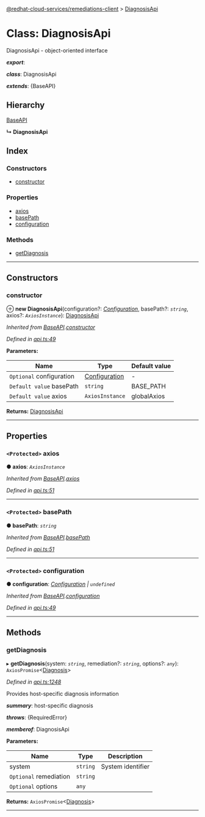 [@redhat-cloud-services/remediations-client](../README.md) > [DiagnosisApi](../classes/diagnosisapi.md)

# Class: DiagnosisApi

DiagnosisApi - object-oriented interface

*__export__*: 

*__class__*: DiagnosisApi

*__extends__*: {BaseAPI}

## Hierarchy

 [BaseAPI](baseapi.md)

**↳ DiagnosisApi**

## Index

### Constructors

* [constructor](diagnosisapi.md#constructor)

### Properties

* [axios](diagnosisapi.md#axios)
* [basePath](diagnosisapi.md#basepath)
* [configuration](diagnosisapi.md#configuration)

### Methods

* [getDiagnosis](diagnosisapi.md#getdiagnosis)

---

## Constructors

<a id="constructor"></a>

###  constructor

⊕ **new DiagnosisApi**(configuration?: *[Configuration](configuration.md)*, basePath?: *`string`*, axios?: *`AxiosInstance`*): [DiagnosisApi](diagnosisapi.md)

*Inherited from [BaseAPI](baseapi.md).[constructor](baseapi.md#constructor)*

*Defined in [api.ts:49](https://github.com/RedHatInsights/javascript-clients/blob/master/packages/remediations/api.ts#L49)*

**Parameters:**

| Name | Type | Default value |
| ------ | ------ | ------ |
| `Optional` configuration | [Configuration](configuration.md) | - |
| `Default value` basePath | `string` |  BASE_PATH |
| `Default value` axios | `AxiosInstance` |  globalAxios |

**Returns:** [DiagnosisApi](diagnosisapi.md)

___

## Properties

<a id="axios"></a>

### `<Protected>` axios

**● axios**: *`AxiosInstance`*

*Inherited from [BaseAPI](baseapi.md).[axios](baseapi.md#axios)*

*Defined in [api.ts:51](https://github.com/RedHatInsights/javascript-clients/blob/master/packages/remediations/api.ts#L51)*

___
<a id="basepath"></a>

### `<Protected>` basePath

**● basePath**: *`string`*

*Inherited from [BaseAPI](baseapi.md).[basePath](baseapi.md#basepath)*

*Defined in [api.ts:51](https://github.com/RedHatInsights/javascript-clients/blob/master/packages/remediations/api.ts#L51)*

___
<a id="configuration"></a>

### `<Protected>` configuration

**● configuration**: *[Configuration](configuration.md) \| `undefined`*

*Inherited from [BaseAPI](baseapi.md).[configuration](baseapi.md#configuration)*

*Defined in [api.ts:49](https://github.com/RedHatInsights/javascript-clients/blob/master/packages/remediations/api.ts#L49)*

___

## Methods

<a id="getdiagnosis"></a>

###  getDiagnosis

▸ **getDiagnosis**(system: *`string`*, remediation?: *`string`*, options?: *`any`*): `AxiosPromise`<[Diagnosis](../interfaces/diagnosis.md)>

*Defined in [api.ts:1248](https://github.com/RedHatInsights/javascript-clients/blob/master/packages/remediations/api.ts#L1248)*

Provides host-specific diagnosis information

*__summary__*: host-specific diagnosis

*__throws__*: {RequiredError}

*__memberof__*: DiagnosisApi

**Parameters:**

| Name | Type | Description |
| ------ | ------ | ------ |
| system | `string` |  System identifier |
| `Optional` remediation | `string` |
| `Optional` options | `any` |

**Returns:** `AxiosPromise`<[Diagnosis](../interfaces/diagnosis.md)>

___

